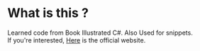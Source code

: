 # What is this ? 

Learned code from Book Illustrated C#. Also Used for snippets.  
If you're interested, [Here](http://www.illustratedcsharp.com/) is the official website.

